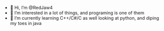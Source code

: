 - 👋 Hi, I’m @RedJaw4
- 👀 I’m interested in a lot of things, and programing is one of them
- 🌱 I’m currently learning C++/C#/C as well looking at python, and diping my toes in java

<!---
RedJaw4/RedJaw4 is a ✨ special ✨ repository because its `README.md` (this file) appears on your GitHub profile.
You can click the Preview link to take a look at your changes.
--->
